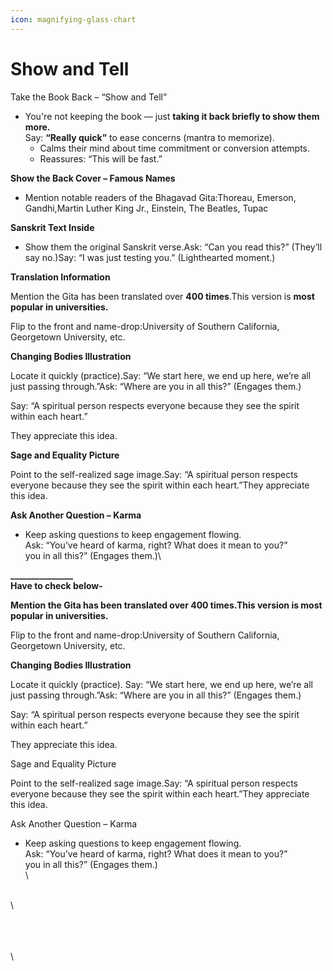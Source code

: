 ```yaml
---
icon: magnifying-glass-chart
---
```


# Show and Tell

Take the Book Back – “Show and Tell”

* You're not keeping the book — just **taking it back briefly to show them more.**\
  Say: **“Really quick”** to ease concerns (mantra to memorize).
  * Calms their mind about time commitment or conversion attempts.
  * Reassures: “This will be fast.”

**Show the Back Cover – Famous Names**

* Mention notable readers of the Bhagavad Gita:Thoreau, Emerson, Gandhi,Martin Luther King Jr., Einstein, The Beatles, Tupac

**Sanskrit Text Inside**

* Show them the original Sanskrit verse.Ask: “Can you read this?” (They’ll say no.)Say: “I was just testing you.” (Lighthearted moment.)

**Translation Information**

Mention the Gita has been translated over **400 times**.This version is **most popular in universities.**

Flip to the front and name-drop:University of Southern California, Georgetown University, etc.

**Changing Bodies Illustration**

Locate it quickly (practice).Say: “We start here, we end up here, we’re all just passing through.”Ask: “Where are you in all this?” (Engages them.)

Say: “A spiritual person respects everyone because they see the spirit within each heart.”

They appreciate this idea.

**Sage and Equality Picture**

Point to the self-realized sage image.Say: “A spiritual person respects everyone because they see the spirit within each heart.”They appreciate this idea.

**Ask Another Question – Karma**

* Keep asking questions to keep engagement flowing.\
  Ask: “You’ve heard of karma, right? What does it mean to you?”\
  you in all this?” (Engages them.)\


**\_\_\_\_\_\_\_\_\_\_\_\_\_\_\_**\
**Have to check below-**

**Mention the Gita has been translated over 400 times.This version is most popular in universities.**

Flip to the front and name-drop:University of Southern California, Georgetown University, etc.

**Changing Bodies Illustration**

Locate it quickly (practice). Say: “We start here, we end up here, we’re all just passing through.”Ask: “Where are you in all this?” (Engages them.)

Say: “A spiritual person respects everyone because they see the spirit within each heart.”

They appreciate this idea.

Sage and Equality Picture

Point to the self-realized sage image.Say: “A spiritual person respects everyone because they see the spirit within each heart.”They appreciate this idea.

Ask Another Question – Karma

* Keep asking questions to keep engagement flowing.\
  Ask: “You’ve heard of karma, right? What does it mean to you?”\
  you in all this?” (Engages them.)\
  \


\
\


\
\
\
\
